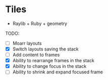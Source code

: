 # Tiles

- Raylib + Ruby + geometry

TODO:

- [ ] Moarr layouts
- [x] Switch layouts saving the stack
- [ ] Add content to frames
- [x] Ability to rearrange frames in the stack
- [x] Ability to change focus in the stack
- [ ] Ability to shrink and expand focused frame
